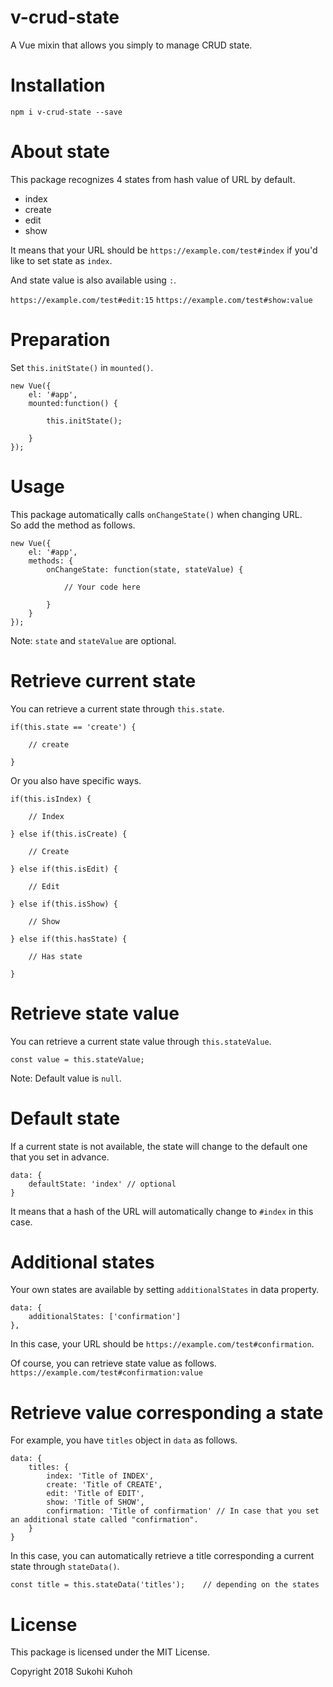 # v-crud-state
A Vue mixin that allows you simply to manage CRUD state.

# Installation

    npm i v-crud-state --save

# About state

This package recognizes 4 states from hash value of URL by default.

* index
* create
* edit
* show

It means that your URL should be `https://example.com/test#index` if you'd like to set state as `index`.

And state value is also available using `:`.

`https://example.com/test#edit:15`
`https://example.com/test#show:value`

# Preparation
Set `this.initState()` in `mounted()`.

    new Vue({
        el: '#app',
        mounted:function() {

            this.initState();

        }
    });

# Usage

This package automatically calls `onChangeState()` when changing URL.  
So add the method as follows.

    new Vue({
        el: '#app',
        methods: {
            onChangeState: function(state, stateValue) {

                // Your code here

            }
        }
    });

Note: `state` and `stateValue` are optional.

# Retrieve current state

You can retrieve a current state through `this.state`.

    if(this.state == 'create') {
    
        // create
    
    }

Or you also have specific ways.

    if(this.isIndex) {
    
        // Index

    } else if(this.isCreate) {

        // Create

    } else if(this.isEdit) {

        // Edit

    } else if(this.isShow) {

        // Show

    } else if(this.hasState) {

        // Has state

    }

# Retrieve state value

You can retrieve a current state value through `this.stateValue`.

    const value = this.stateValue;

Note: Default value is `null`.

# Default state

If a current state is not available, the state will change to the default one that you set in advance.  

    data: {
        defaultState: 'index' // optional
    }

It means that a hash of the URL will automatically change to `#index` in this case.

# Additional states
Your own states are available by setting `additionalStates` in data property.

    data: {
        additionalStates: ['confirmation']
    },

In this case, your URL should be `https://example.com/test#confirmation`.  

Of course, you can retrieve state value as follows.  
`https://example.com/test#confirmation:value`


# Retrieve value corresponding a state

For example, you have `titles` object in `data` as follows.

    data: {
        titles: {
            index: 'Title of INDEX',
            create: 'Title of CREATE',
            edit: 'Title of EDIT',
            show: 'Title of SHOW',
            confirmation: 'Title of confirmation' // In case that you set an additional state called "confirmation".
        }
    }
    
In this case, you can automatically retrieve a title corresponding a current state through `stateData()`.

    const title = this.stateData('titles');    // depending on the states
    
# License

This package is licensed under the MIT License.

Copyright 2018 Sukohi Kuhoh